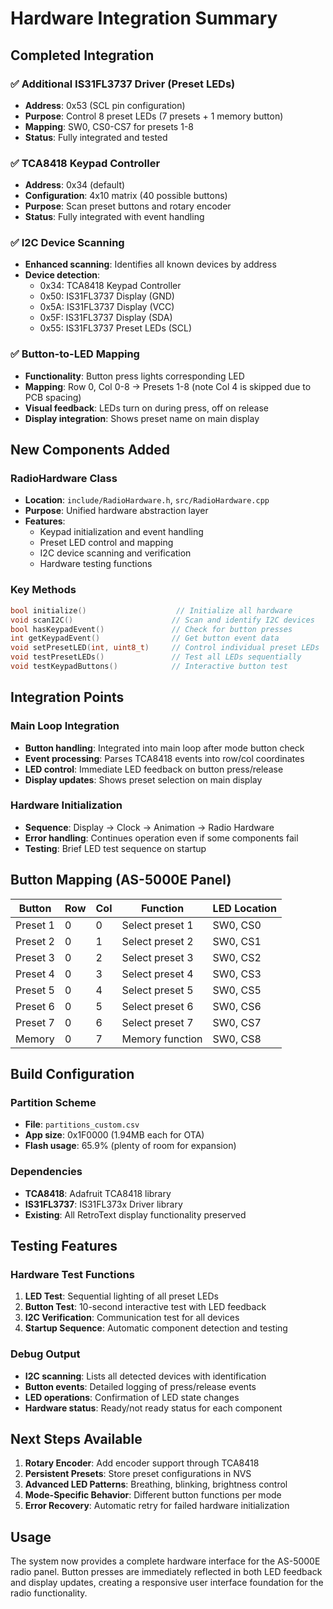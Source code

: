 # Hardware Integration Summary

## Completed Integration

### ✅ Additional IS31FL3737 Driver (Preset LEDs)
- **Address**: 0x53 (SCL pin configuration)
- **Purpose**: Control 8 preset LEDs (7 presets + 1 memory button)
- **Mapping**: SW0, CS0-CS7 for presets 1-8
- **Status**: Fully integrated and tested

### ✅ TCA8418 Keypad Controller
- **Address**: 0x34 (default)
- **Configuration**: 4x10 matrix (40 possible buttons)
- **Purpose**: Scan preset buttons and rotary encoder
- **Status**: Fully integrated with event handling

### ✅ I2C Device Scanning
- **Enhanced scanning**: Identifies all known devices by address
- **Device detection**:
  - 0x34: TCA8418 Keypad Controller
  - 0x50: IS31FL3737 Display (GND)
  - 0x5A: IS31FL3737 Display (VCC)  
  - 0x5F: IS31FL3737 Display (SDA)
  - 0x55: IS31FL3737 Preset LEDs (SCL)

### ✅ Button-to-LED Mapping
- **Functionality**: Button press lights corresponding LED
- **Mapping**: Row 0, Col 0-8 → Presets 1-8 (note Col 4 is skipped due to PCB spacing)
- **Visual feedback**: LEDs turn on during press, off on release
- **Display integration**: Shows preset name on main display

## New Components Added

### RadioHardware Class
- **Location**: `include/RadioHardware.h`, `src/RadioHardware.cpp`
- **Purpose**: Unified hardware abstraction layer
- **Features**:
  - Keypad initialization and event handling
  - Preset LED control and mapping
  - I2C device scanning and verification
  - Hardware testing functions

### Key Methods
```cpp
bool initialize()                    // Initialize all hardware
void scanI2C()                      // Scan and identify I2C devices
bool hasKeypadEvent()               // Check for button presses
int getKeypadEvent()                // Get button event data
void setPresetLED(int, uint8_t)     // Control individual preset LEDs
void testPresetLEDs()               // Test all LEDs sequentially
void testKeypadButtons()            // Interactive button test
```

## Integration Points

### Main Loop Integration
- **Button handling**: Integrated into main loop after mode button check
- **Event processing**: Parses TCA8418 events into row/col coordinates
- **LED control**: Immediate LED feedback on button press/release
- **Display updates**: Shows preset selection on main display

### Hardware Initialization
- **Sequence**: Display → Clock → Animation → Radio Hardware
- **Error handling**: Continues operation even if some components fail
- **Testing**: Brief LED test sequence on startup

## Button Mapping (AS-5000E Panel)

| Button | Row | Col | Function | LED Location |
|--------|-----|-----|----------|--------------|
| Preset 1 | 0 | 0 | Select preset 1 | SW0, CS0 |
| Preset 2 | 0 | 1 | Select preset 2 | SW0, CS1 |
| Preset 3 | 0 | 2 | Select preset 3 | SW0, CS2 |
| Preset 4 | 0 | 3 | Select preset 4 | SW0, CS3 |
| Preset 5 | 0 | 4 | Select preset 5 | SW0, CS5 |
| Preset 6 | 0 | 5 | Select preset 6 | SW0, CS6 |
| Preset 7 | 0 | 6 | Select preset 7 | SW0, CS7 |
| Memory   | 0 | 7 | Memory function | SW0, CS8 |

## Build Configuration

### Partition Scheme
- **File**: `partitions_custom.csv`
- **App size**: 0x1F0000 (1.94MB each for OTA)
- **Flash usage**: 65.9% (plenty of room for expansion)

### Dependencies
- **TCA8418**: Adafruit TCA8418 library
- **IS31FL3737**: IS31FL373x Driver library
- **Existing**: All RetroText display functionality preserved

## Testing Features

### Hardware Test Functions
1. **LED Test**: Sequential lighting of all preset LEDs
2. **Button Test**: 10-second interactive test with LED feedback
3. **I2C Verification**: Communication test for all devices
4. **Startup Sequence**: Automatic component detection and testing

### Debug Output
- **I2C scanning**: Lists all detected devices with identification
- **Button events**: Detailed logging of press/release events
- **LED operations**: Confirmation of LED state changes
- **Hardware status**: Ready/not ready status for each component

## Next Steps Available

1. **Rotary Encoder**: Add encoder support through TCA8418
2. **Persistent Presets**: Store preset configurations in NVS
3. **Advanced LED Patterns**: Breathing, blinking, brightness control
4. **Mode-Specific Behavior**: Different button functions per mode
5. **Error Recovery**: Automatic retry for failed hardware initialization

## Usage

The system now provides a complete hardware interface for the AS-5000E radio panel. Button presses are immediately reflected in both LED feedback and display updates, creating a responsive user interface foundation for the radio functionality.
